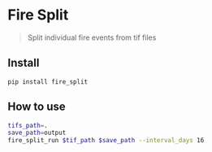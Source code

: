 # Fire Split
> Split individual fire events from tif files


## Install

`pip install fire_split`

## How to use

```bash
tifs_path=.
save_path=output
fire_split_run $tif_path $save_path --interval_days 16
```
